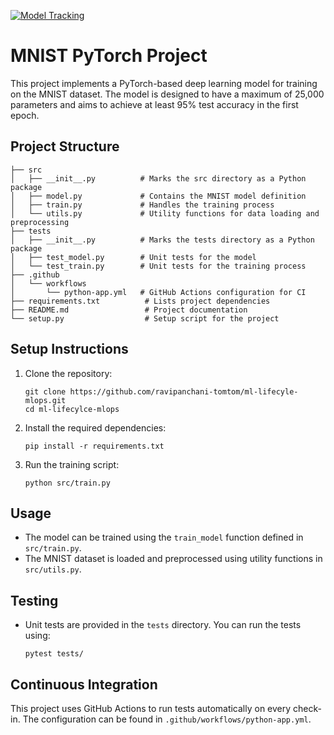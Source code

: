 [![Model Tracking](https://github.com/ravipanchani-tomtom/ml-lifecycle-ops/actions/workflows/python-app.yml/badge.svg)](https://github.com/ravipanchani-tomtom/ml-lifecycle-ops/actions/workflows/python-app.yml)

# MNIST PyTorch Project

This project implements a PyTorch-based deep learning model for training on the MNIST dataset. The model is designed to have a maximum of 25,000 parameters and aims to achieve at least 95% test accuracy in the first epoch.

## Project Structure

```
├── src
│   ├── __init__.py          # Marks the src directory as a Python package
│   ├── model.py             # Contains the MNIST model definition
│   ├── train.py             # Handles the training process
│   └── utils.py             # Utility functions for data loading and preprocessing
├── tests
│   ├── __init__.py          # Marks the tests directory as a Python package
│   ├── test_model.py        # Unit tests for the model
│   └── test_train.py        # Unit tests for the training process
├── .github
│   └── workflows
│       └── python-app.yml   # GitHub Actions configuration for CI
├── requirements.txt          # Lists project dependencies
├── README.md                 # Project documentation
└── setup.py                  # Setup script for the project
```

## Setup Instructions

1. Clone the repository:
   ```
   git clone https://github.com/ravipanchani-tomtom/ml-lifecyle-mlops.git
   cd ml-lifecylce-mlops
   ```

2. Install the required dependencies:
   ```
   pip install -r requirements.txt
   ```

3. Run the training script:
   ```
   python src/train.py
   ```

## Usage

- The model can be trained using the `train_model` function defined in `src/train.py`.
- The MNIST dataset is loaded and preprocessed using utility functions in `src/utils.py`.

## Testing

- Unit tests are provided in the `tests` directory. You can run the tests using:
  ```
  pytest tests/
  ```

## Continuous Integration

This project uses GitHub Actions to run tests automatically on every check-in. The configuration can be found in `.github/workflows/python-app.yml`.
